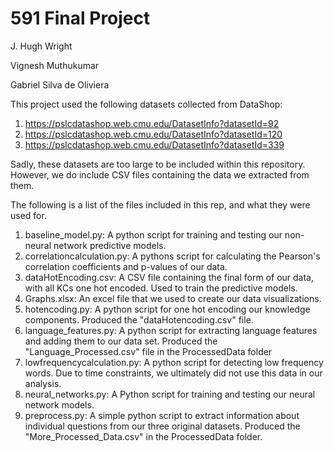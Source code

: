 # 591 Final Project

J. Hugh Wright

Vignesh Muthukumar

Gabriel Silva de Oliviera

This project used the following datasets collected from DataShop:

1. https://pslcdatashop.web.cmu.edu/DatasetInfo?datasetId=92
2. https://pslcdatashop.web.cmu.edu/DatasetInfo?datasetId=120
3. https://pslcdatashop.web.cmu.edu/DatasetInfo?datasetId=339

Sadly, these datasets are too large to be included within this repository. However, we do include CSV files containing the data we extracted from them.

The following is a list of the files included in this rep, and what they were used for.

1. baseline_model.py: A python script for training and testing our non-neural network predictive models.
2. correlationcalculation.py: A pythons script for calculating the Pearson's correlation coefficients and p-values of our data.
3. dataHotEncoding.csv: A CSV file containing the final form of our data, with all KCs one hot encoded. Used to train the predictive models.
4. Graphs.xlsx: An excel file that we used to create our data visualizations.
5. hotencoding.py: A python script for one hot encoding our knowledge components. Produced the "dataHotencoding.csv" file.
6. language_features.py: A python script for extracting language features and adding them to our data set. Produced the "Language_Processed.csv" file in the ProcessedData folder
7. lowfrequencycalculation.py: A python script for detecting low frequency words. Due to time constraints, we ultimately did not use this data in our analysis.
8. neural_networks.py: A Python script for training and testing our neural network models.
9. preprocess.py: A simple python script to extract information about individual questions from our three original datasets. Produced the "More_Processed_Data.csv" in the ProcessedData folder.




